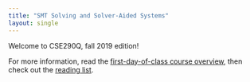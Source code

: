```yaml
---
title: "SMT Solving and Solver-Aided Systems"
layout: single
---
```


Welcome to CSE290Q, fall 2019 edition!

For more information, read the [first-day-of-class course overview](course-overview.html), then check out the [reading list](readings.html).
